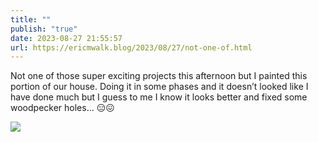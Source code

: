 ```yaml
---
title: ""
publish: "true"
date: 2023-08-27 21:55:57
url: https://ericmwalk.blog/2023/08/27/not-one-of.html
---
```

Not one of those super exciting projects this afternoon but I painted this portion of our house. Doing it in some phases and it doesn’t looked like I have done much but I guess to me I know it looks better and fixed some woodpecker holes… 😑😖

![](https://ericmwalk.blog/uploads/2023/a3078b9908.jpg)